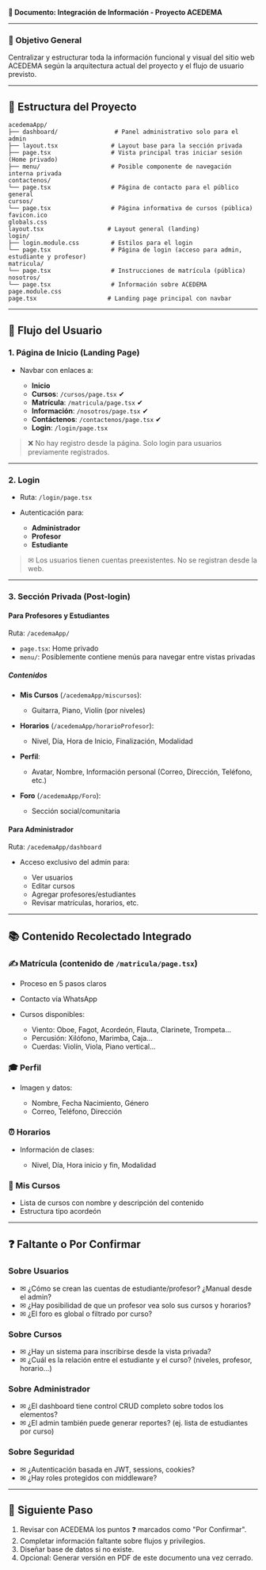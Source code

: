 **📘 Documento: Integración de Información - Proyecto ACEDEMA**

---

### 🔹 Objetivo General

Centralizar y estructurar toda la información funcional y visual del sitio web ACEDEMA según la arquitectura actual del proyecto y el flujo de usuario previsto.

---

## 📂 Estructura del Proyecto

```
acedemaApp/
├── dashboard/                # Panel administrativo solo para el admin
├── layout.tsx               # Layout base para la sección privada
├── page.tsx                 # Vista principal tras iniciar sesión (Home privado)
├── menu/                    # Posible componente de navegación interna privada
contactenos/
└── page.tsx                 # Página de contacto para el público general
cursos/
└── page.tsx                 # Página informativa de cursos (pública)
favicon.ico
globals.css
layout.tsx                  # Layout general (landing)
login/
├── login.module.css         # Estilos para el login
└── page.tsx                 # Página de login (acceso para admin, estudiante y profesor)
matricula/
└── page.tsx                 # Instrucciones de matrícula (pública)
nosotros/
└── page.tsx                 # Información sobre ACEDEMA
page.module.css
page.tsx                    # Landing page principal con navbar
```

---

## 🚀 Flujo del Usuario

### 1. Página de Inicio (Landing Page)

- Navbar con enlaces a:

  - **Inicio**
  - **Cursos**: `/cursos/page.tsx` ✔
  - **Matrícula**: `/matricula/page.tsx` ✔
  - **Información**: `/nosotros/page.tsx` ✔
  - **Contáctenos**: `/contactenos/page.tsx` ✔
  - **Login**: `/login/page.tsx`

> ❌ No hay registro desde la página. Solo login para usuarios previamente registrados.

---

### 2. Login

- Ruta: `/login/page.tsx`
- Autenticación para:

  - **Administrador**
  - **Profesor**
  - **Estudiante**

> ✉ Los usuarios tienen cuentas preexistentes. No se registran desde la web.

---

### 3. Sección Privada (Post-login)

#### Para Profesores y Estudiantes

Ruta: `/acedemaApp/`

- `page.tsx`: Home privado
- `menu/`: Posiblemente contiene menús para navegar entre vistas privadas

##### Contenidos

- **Mis Cursos** (`/acedemaApp/miscursos`):

  - Guitarra, Piano, Violín (por niveles)

- **Horarios** (`/acedemaApp/horarioProfesor`):

  - Nivel, Día, Hora de Inicio, Finalización, Modalidad

- **Perfil**:

  - Avatar, Nombre, Información personal (Correo, Dirección, Teléfono, etc.)

- **Foro** (`/acedemaApp/Foro`):

  - Sección social/comunitaria

#### Para Administrador

Ruta: `/acedemaApp/dashboard`

- Acceso exclusivo del admin para:

  - Ver usuarios
  - Editar cursos
  - Agregar profesores/estudiantes
  - Revisar matrículas, horarios, etc.

---

## 📚 Contenido Recolectado Integrado

### ✍️ Matrícula (contenido de `/matricula/page.tsx`)

- Proceso en 5 pasos claros
- Contacto vía WhatsApp
- Cursos disponibles:

  - Viento: Oboe, Fagot, Acordeón, Flauta, Clarinete, Trompeta...
  - Percusión: Xilófono, Marimba, Caja...
  - Cuerdas: Violín, Viola, Piano vertical...

### 🎓 Perfil

- Imagen y datos:

  - Nombre, Fecha Nacimiento, Género
  - Correo, Teléfono, Dirección

### ⏰ Horarios

- Información de clases:

  - Nivel, Día, Hora inicio y fin, Modalidad

### 📄 Mis Cursos

- Lista de cursos con nombre y descripción del contenido
- Estructura tipo acordeón

---

## ❓ Faltante o Por Confirmar

### Sobre Usuarios

- ✉ ¿Cómo se crean las cuentas de estudiante/profesor? ¿Manual desde el admin?
- ✉ ¿Hay posibilidad de que un profesor vea solo sus cursos y horarios?
- ✉ ¿El foro es global o filtrado por curso?

### Sobre Cursos

- ✉ ¿Hay un sistema para inscribirse desde la vista privada?
- ✉ ¿Cuál es la relación entre el estudiante y el curso? (niveles, profesor, horario...)

### Sobre Administrador

- ✉ ¿El dashboard tiene control CRUD completo sobre todos los elementos?
- ✉ ¿El admin también puede generar reportes? (ej. lista de estudiantes por curso)

### Sobre Seguridad

- ✉ ¿Autenticación basada en JWT, sessions, cookies?
- ✉ ¿Hay roles protegidos con middleware?

---

## 📄 Siguiente Paso

1. Revisar con ACEDEMA los puntos ❓ marcados como "Por Confirmar".
2. Completar información faltante sobre flujos y privilegios.
3. Diseñar base de datos si no existe.
4. Opcional: Generar versión en PDF de este documento una vez cerrado.
